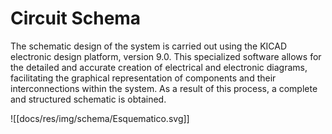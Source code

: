 # Circuit Schema

The schematic design of the system is carried out using the KICAD electronic design platform, version 9.0. This specialized software allows for the detailed and accurate creation of electrical and electronic diagrams, facilitating the graphical representation of components and their interconnections within the system. As a result of this process, a complete and structured schematic is obtained.

![[docs/res/img/schema/Esquematico.svg]]
